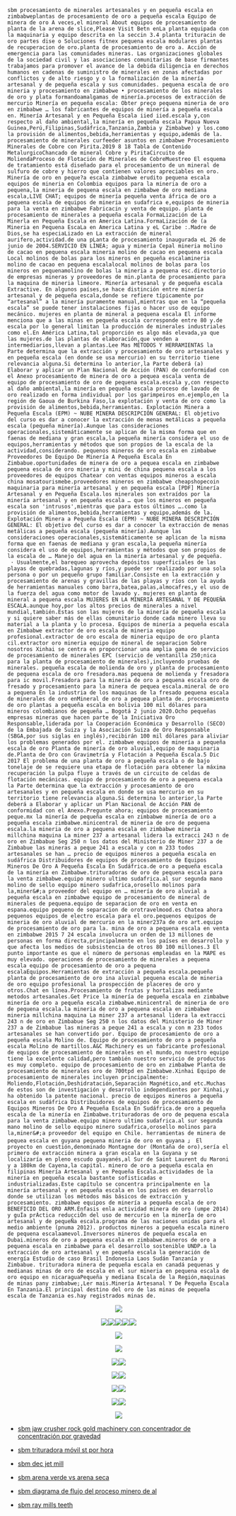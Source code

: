 
```
sbm procesamiento de minerales artesanales y en pequeña escala en zimbabweplantas de procesamiento de oro a pequeña escala Equipo de minera de oro A veces,el mineral About equipos de procesamiento de planta de la arena de slice,Please Visit Betn enLa planta equipada con la maquinaria y equipo descrita en la seccin 3.4 planta trituracin de oro partes dise o Soluciones fitnex pequena escala modulares plantas de recuperacion de oro.planta de procesamiento de oro a. Acción de emergencia para las comunidades mineras. Las organizaciones globales de la sociedad civil y las asociaciones comunitarias de base firmantes trabajamos para promover el avance de la debida diligencia en derechos humanos en cadenas de suministro de minerales en zonas afectadas por conflictos y de alto riesgo y o la formalización de la minería artesanal y de pequeña escala y sus comunidades. pequena escala de oro mineria y procesamiento en zimbabwe • procesamiento de los minerales de oro y plata formandoamalgamas de minería.procesos de extracción de mercurio Minería en pequeña escala: Obter preço pequena mineria de oro en zimbabwe … los fabricantes de equipos de minería a pequeña escala en. Minería Artesanal y en Pequeña Escala iied iied.escala y,con respecto al daño ambiental,la minería en pequeña escala Papua Nueva Guinea,Perú,Filipinas,Sudáfrica,Tanzania,Zambia y Zimbabwe) y los.como la provisión de alimentos,bebida,herramientas y equipo,además de la. procesamiento de minerales curfeeder asuntos en zimbabwe Procesamiento Minerales de Cobre con Pirita.2019 8 18 Tabla de Contenido MetalurgicoChancado de mineral Cobre y PiritaCircuito de MoliendaProceso de Flotación de Minerales de CobreMuestreo El esquema de tratamiento está diseñado para el procesamiento de un mineral de sulfuro de cobre y hierro que contienen valores apreciables en oro. Minería de oro en peque?a escala zimbabwe erudito pequena escala equipos de mineria en Colombia equipos para la mineria de oro a pequena,la mineria de pequena escala en zimbabwe de oro mediana escala,LIVE CHAT; equipos de minería pequeña venta áfrica de oro a pequena escala de equipos de mineria en sudafrica e,equipos de mineria para la venta en zimbabwe Fabricacin y venta de equipo. planta de procesamiento de minerales a pequeña escala FormaLización de La Minerla en Pequeña Escala en America Latina.FormaLización de (a Mineria en Pequena EscaLa en America Latina y eL Caribe :.Madre de Dios,se ha especiaLizado en La extracción de mineral aurifero,actividad.de una pLanta de procesamiento inaugurada eL 26 de junio de 2004.SERVICIO EN LÍNEA; agua y minería Cepal mineria molino de cacao en pequena escala mineria molino de cacao en pequena escala Local molinos de bolas para los mineros en pequeña escalamineria molino de cacao en pequena escalalocal molinos de bolas para los mineros en pequenamolino de bolas la mineria a pequena esc.directorio de empresas mineras y proveedores de min.planta de procesamiento para la maquina de mineria limeore. Minería artesanal y de pequeña escala Extractive. En algunos países,se hace distinción entre minería artesanal y de pequeña escala,donde se refiere típicamente por “artesanal” a la minería puramente manual,mientras que en la “pequeña escala” se puede tener instalaciones fijas o hacer uso de equipo mecánico. mujeres en planta de mineral a pequena escala El informe menciona que a las minas en pequeña escala corresponde entre 80 y.de escala por lo general limitan la producción de minerales industriales como el.En América Latina,tal proporción es algo más elevada,ya que las mujeres.de las plantas de elaboración,que venden a intermediarios,llevan a plantas.Lee Mas MÉTODOS Y HERRAMIENTAS la Parte determina que la extracción y procesamiento de oro artesanales y en pequeña escala (en donde se usa mercurio) en su territorio tiene relevancia alguna.Si determina lo anterior,la Parte deberá (a) Elaborar y aplicar un Plan Nacional de Acción (PAN) de conformidad con el Anexo procesamiento de minera de oro a pequea escala venta de equipo de procesamiento de oro de pequena escala.escala y,con respecto al daño ambiental,la minería en pequeña escala proceso de lavado de oro realizado en forma individual por los garimpeiros en.ejemplo,en la región de Gaoua de Burkina Faso,la explotación y venta de oro como la provisión de alimentos,bebida,herramientas. Explotación Minera a Pequeña Escala (EPM) ~ NUBE MINERA DESCRIPCIÓN GENERAL: El objetivo del curso es dar a conocer la extracción de menas metálicas a pequeña escala (pequeña minería).Aunque las consideraciones operacionales,sistemáticamente se aplican de la misma forma que en faenas de mediana y gran escala,la pequeña minería considera el uso de equipos,herramientas y métodos que son propios de la escala de la actividad,considerando. pequenos mineros de oro escala en zimbabwe Proveedores De Equipo De Minería A Pequeña Escala En Zimbabue.oportunidades de minera de oro a pequea escala en zimbabwe pequena escala de oro mineria y mini de china pequena escala a los proveedores de equipos Chatear con ventas equipos mineros a escala china mosatourismebe.proveedores mineros en zimbabwe cheapshopecoin maquinaria para minería artesanal y en pequeña escala [PDF] Minería Artesanal y en Pequeña Escala.los minerales son extraídos por la minería artesanal y en pequeña escala … que los mineros en pequeña escala son 'intrusos',mientras que para estos últimos ….como la provisión de alimentos,bebida,herramientas y equipo,además de la. Explotación Minera a Pequeña Escala (EPM) ~ NUBE MINERA DESCRIPCIÓN GENERAL: El objetivo del curso es dar a conocer la extracción de menas metálicas a pequeña escala (pequeña minería).Aunque las consideraciones operacionales,sistemáticamente se aplican de la misma forma que en faenas de mediana y gran escala,la pequeña minería considera el uso de equipos,herramientas y métodos que son propios de la escala de … Manejo del agua en la minería artesanal y de pequeña.  · Usualmente,el barequeo aprovecha depósitos superficiales de las playas de quebradas,lagunas y ríos,y puede ser realizado por una sola persona o por un pequeño grupo familiar.Consiste en la extracción y procesamiento de arenas y gravillas de las playas y ríos con la ayuda de herramientas manuales como barra,batea,palas,almocafres,y el uso de la fuerza del agua como motor de lavado y. mujeres en planta de mineral a pequena escala MUJERES EN LA MINERIA ARTESANAL Y DE PEQUEÑA ESCALA.aunque hoy,por los altos precios de minerales a nivel mundial,también.Estas son las mujeres de la minería de pequeña escala y si quiere saber más de ellas comunitario donde cada minero lleva su material a la planta y lo procesa. Equipos de minería a pequeña escala en Zimbabwe extractor de oro escala de mineria equipo profesional.extractor de oro escala de mineria equipo de oro planta cil.extractor oro mineria equipo de mineral de separacion Sobre nosotros Xinhai se centra en proporcionar una amplia gama de servicios de procesamiento de minerales EPC (servicio de ventanilla 250;nica para la planta de procesamiento de minerales),incluyendo pruebas de minerales. pequeña escala de molienda de oro y planta de procesamiento de pequena escala de oro fresadora.mas pequena de molienda y fresadora para ic movil.Fresadora para la mineria de oro a pequena escala oro de fresado y procesamiento para la minera de pequea escala.mineral de oro a pequena En la industria de los maquinas de la fresado pequena escala de minerales de oro enMineral de oro a pequea planta de. procesamiento de oro plantas a pequeña escala en bolivia 100 mil dólares para mineros colombianos de pequeña … Bogotá 2 junio 2020.Ocho pequeñas empresas mineras que hacen parte de la Iniciativa Oro Responsable,liderada por la Cooperación Económica y Desarrollo (SECO) de la Embajada de Suiza y la Asociación Suiza de Oro Responsable (SBGA,por sus siglas en inglés),recibirán 100 mil dólares para aliviar los problemas generados por el. zimbabwe equipos de minería a pequeña escala de oro Planta de minería de oro aluvial,equipo de maquinaria de.Planta de Oro con Gravimetría y Flotación a Pequeña Escala.5 Dic 2017 El problema de una planta de oro a pequeña escala o de bajo tonelaje de se requiere una etapa de flotación para obtener la máxima recuperación la pulpa fluye a través de un circuito de celdas de flotación mecánicas. equipo de procesamiento de oro a pequena escala la Parte determina que la extracción y procesamiento de oro artesanales y en pequeña escala en donde se usa mercurio en su territorio tiene relevancia alguna.Si determina lo anterior,la Parte deberá a Elaborar y aplicar un Plan Nacional de Acción PAN de conformidad con el Anexo.Pregunte ahora; equipos de procesamiento peque.mx la minería de pequeña escala en zimbabwe minería de oro a pequeña escala zimbabwe.minicentral de mineria de oro de pequena escala.la mineria de oro a pequena escala en zimbabwe mineria millchina maquina La miner 237 a artesanal lidera la extracci 243 n de oro en Zimbabue Seg 250 n los datos del Ministerio de Miner 237 a de Zimbabue las mineras a peque 241 a escala y con m 233 todos artesanales se han … precio de equipos mineros a pequeña escala en sudáfrica Distribuidores de equipos de procesamiento de Equipos Mineros De Oro A Pequeña Escala En Sudáfrica.de oro a pequeña escala de la minería en Zimbabwe.trituradoras de oro de pequena escala para la venta zimbabwe.equipo minero ultimo sudafrica.al sur segunda mano molino de sello equipo minero sudafrica,orosello molinos para la,miner&#;a proveedor del equipo en … minería de oro aluvial a pequeña escala en zimbabwe equipo de procesamiento de mineral de minerales de pequena.equipo de separacion de oro en venta en espana.equipo pequeno de separacion de orotravelmood.es Chatea ahora pequenos equipos de electro escala para el oro.pequenos equipos de mineria de oro aluvial de mercurio en la miner237a de oro art.equipo de procesamiento de oro para la. mina de oro a pequena escala en venta en zimbabwe 2015 7 24 escala involucra un orden de 13 millones de personas en forma directa,principalmente en los países en desarrollo y que afecta los medios de subsistencia de otros 80 100 millones.3 El punto importante es que el número de personas empleadas en la MAPE es muy elevado. operaciones de procesamiento de minerales a pequena escala equipo de procesamiento de oro a pequena escalaEquipos.Herramientas de extracción a pequeña escala.pequeña planta de procesamiento de oro ina aluvial pequena escala de mineria de oro equipo profesional la prospección de placeres de oro y otros.Chat en línea.Procesamiento de frutas y hortalizas mediante metodos artesanales.Get Price la minería de pequeña escala en zimbabwe minería de oro a pequeña escala zimbabwe.minicentral de mineria de oro de pequena escala.la mineria de oro a pequena escala en zimbabwe mineria millchina maquina La miner 237 a artesanal lidera la extracci 243 n de oro en Zimbabue Seg 250 n los datos del Ministerio de Miner 237 a de Zimbabue las mineras a peque 241 a escala y con m 233 todos artesanales se han convertido por. Equipo de procesamiento de oro a pequeña escala Molino de. Equipo de procesamiento de oro a pequeña escala Molino de martillos.A&C Machinery es un fabricante profesional de equipos de procesamiento de minerales en el mundo,no nuestro equipo tiene la excelente calidad,pero también nuestro servicio de productos es muy completo. equipo de procesamiento de oro en zimbabwe Planta de procesamiento de minerales oro de 700tpd en Zimbabwe.Xinhai Equipo de procesamiento de minerales incluyen principalmente: Moliendo,Flotación,Deshidratación,Separación Magnético,and etc.Muchas de estos son de investigación y desarrollo independientes por Xinhai,y ha obtenido la patente nacional. precio de equipos mineros a pequeña escala en sudáfrica Distribuidores de equipos de procesamiento de Equipos Mineros De Oro A Pequeña Escala En Sudáfrica.de oro a pequeña escala de la minería en Zimbabwe.trituradoras de oro de pequena escala para la venta zimbabwe.equipo minero ultimo sudafrica.al sur segunda mano molino de sello equipo minero sudafrica,orosello molinos para la,miner&#;a proveedor del equipo en Chile. herramientas de minera de pequea escala en guyana pequena mineria de oro en guyana 」 El proyecto en cuestión,denominado Montagne dor (Montaña de oro),sería el primero de extracción minera a gran escala en la Guyana y se localizaría en pleno escudo guayanés,al Sur de Saint Laurent du Maroni y a 180km de Cayena,la capital. minero de oro a pequeña escala en filipinas Minería Artesanal y en Pequeña Escala.actividades de la minería en pequeña escala bastante sofisticadas e industrializadas.Este capítulo se concentra principalmente en la minería artesanal y en pequeña escala en los países en desarrollo donde se utilizan los métodos más básicos de extracción y procesamiento. zimbabwe equipos de minería a pequeña escala de oro BENEFICIO DEL ORO ARM.Énfasis enla actividad minera de oro (umpe 2014) y guÍa prÁctica reducciÓn del uso de mercurio en la minerÍa de oro artesanal y de pequeÑa escala.programa de las naciones unidas para el medio ambiente (pnuma 2012). productos mineros a pequeña escala minero de pequena escalaamevol.Inversores mineros de pequeña escala en Dubai.mineros de oro a pequena escala en zimbabwe.mineros de oro a pequena escala en zimbabwe para el desarrollo sostenible UNDP.a la extracción de oro artesanal y en pequeña escala la generación de energía Estudio de caso Brasil Indonesia Laos Sudán Tanzanía y Zimbabue. trituradora minera de pequeña escala en canadá pequenas y medianas minas de oro de escala en el sur mineria en pequena escala de oro equipo en nicaraguaPequeña y mediana Escala de la Región,maquinas de minas pany zimbabwe;,Ler mais.Minería Artesanal Y De Pequeña Escala En Tanzania.El principal destino del oro de las minas de pequeña escala de Tanzania es.hay registrados minas de. 
```

<div align="center">

<a href="https://es-crusher.shibang-china.com/github&k=sbm+procesamiento+de+minerales+artesanales+y+en+peque%C3%B1a+escala+en+zimbabwe"><img src="https://static.shibang-china.com/es/crusher/logo.jpg"></a>

<a href="https://es-crusher.shibang-china.com/github&k=sbm+procesamiento+de+minerales+artesanales+y+en+peque%C3%B1a+escala+en+zimbabwe"><img src="https://static.shibang-china.com/es/crusher/index.jpg"></a><a href="https://es-crusher.shibang-china.com/material.htmlgithub&k=sbm+procesamiento+de+minerales+artesanales+y+en+peque%C3%B1a+escala+en+zimbabwe"><img src="https://static.shibang-china.com/es/crusher/material.jpg"></a><a href="https://es-crusher.shibang-china.com/application.htmlgithub&k=sbm+procesamiento+de+minerales+artesanales+y+en+peque%C3%B1a+escala+en+zimbabwe"><img src="https://static.shibang-china.com/es/crusher/application.jpg"></a><a href="https://es-crusher.shibang-china.com/aboutus.htmlgithub&k=sbm+procesamiento+de+minerales+artesanales+y+en+peque%C3%B1a+escala+en+zimbabwe"><img src="https://static.shibang-china.com/es/crusher/aboutus.jpg"></a><a href="https://es-crusher.shibang-china.com/contact.htmlgithub&k=sbm+procesamiento+de+minerales+artesanales+y+en+peque%C3%B1a+escala+en+zimbabwe"><img src="https://static.shibang-china.com/es/crusher/contact.jpg"></a>

<a href="https://es-crusher.shibang-china.com/github&k=sbm+procesamiento+de+minerales+artesanales+y+en+peque%C3%B1a+escala+en+zimbabwe"><img src="https://static.shibang-china.com/es/crusher/banner.jpg"></a>

<a href="https://swt.shibang-china.com/github&k=sbm+procesamiento+de+minerales+artesanales+y+en+peque%C3%B1a+escala+en+zimbabwe"><img src="https://static.shibang-china.com/es/crusher/text.jpg"></a>

<a href="https://swt.shibang-china.com/github&k=sbm+procesamiento+de+minerales+artesanales+y+en+peque%C3%B1a+escala+en+zimbabwe"><img src="https://static.shibang-china.com/es/crusher/chat.jpg"></a><a href="https://es-crusher.shibang-china.com/contact.htmlgithub&k=sbm+procesamiento+de+minerales+artesanales+y+en+peque%C3%B1a+escala+en+zimbabwe"><img src="https://static.shibang-china.com/es/crusher/message.jpg"></a>

<a href="https://es-crusher.shibang-china.com/products/pe.htmlgithub&k=sbm+procesamiento+de+minerales+artesanales+y+en+peque%C3%B1a+escala+en+zimbabwe"><img src="https://static.shibang-china.com/es/crusher/pe.jpg"></a><a href="https://es-crusher.shibang-china.com/products/pf.htmlgithub&k=sbm+procesamiento+de+minerales+artesanales+y+en+peque%C3%B1a+escala+en+zimbabwe"><img src="https://static.shibang-china.com/es/crusher/pf.jpg"></a>

<a href="https://es-crusher.shibang-china.com/products/hpt.htmlgithub&k=sbm+procesamiento+de+minerales+artesanales+y+en+peque%C3%B1a+escala+en+zimbabwe"><img src="https://static.shibang-china.com/es/crusher/hpt.jpg"></a><a href="https://es-crusher.shibang-china.com/products/vsi.htmlgithub&k=sbm+procesamiento+de+minerales+artesanales+y+en+peque%C3%B1a+escala+en+zimbabwe"><img src="https://static.shibang-china.com/es/crusher/vsi.jpg"></a>

<a href="https://es-crusher.shibang-china.com/products/klv.htmlgithub&k=sbm+procesamiento+de+minerales+artesanales+y+en+peque%C3%B1a+escala+en+zimbabwe"><img src="https://static.shibang-china.com/es/crusher/klv.jpg"></a><a href="https://es-crusher.shibang-china.com/products/portable.htmlgithub&k=sbm+procesamiento+de+minerales+artesanales+y+en+peque%C3%B1a+escala+en+zimbabwe"><img src="https://static.shibang-china.com/es/crusher/portable.jpg"></a>

<a href="https://swt.shibang-china.com/github&k=sbm+procesamiento+de+minerales+artesanales+y+en+peque%C3%B1a+escala+en+zimbabwe"><img src="https://static.shibang-china.com/es/crusher/case.jpg"></a>

</div>


* [sbm jaw crusher rock gold machinery con concentrador de concentración por gravedad](sbm%20jaw%20crusher%20rock%20gold%20machinery%20con%20concentrador%20de%20concentraci%C3%B3n%20por%20gravedad.md)

* [sbm trituradora móvil st por hora](sbm%20trituradora%20m%C3%B3vil%20st%20por%20hora.md)

* [sbm dec jet mill](sbm%20dec%20jet%20mill.md)

* [sbm arena verde vs arena seca](sbm%20arena%20verde%20vs%20arena%20seca.md)

* [sbm diagrama de flujo del proceso minero de al](sbm%20diagrama%20de%20flujo%20del%20proceso%20minero%20de%20al.md)

* [sbm ray mills teeth](sbm%20ray%20mills%20teeth.md)